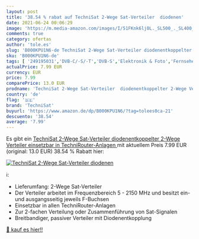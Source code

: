 ```yaml
---
layout: post
title: '38.54 % rabat auf TechniSat 2-Wege Sat-Verteiler  diodenen'
date: 2021-06-24 00:06:29
image: 'https://m.media-amazon.com/images/I/51FKnk6lj0L._SL500_._SL400_.jpg'
comments: true
category: ofertas
author: 'tole.es'
slug: 'B000KPU1N6-de TechniSat 2-Wege Sat-Verteiler diodenentkoppelter 2-Wege...'
sku: 'B000KPU1N6-de'
tags: [ '249195031','DVB-C/-S/-T','DVB-S','Elektronik & Foto','Fernseher & Heimkino','Heimkino, TV & Video Zubehör','Produkte','Satelliten-Verteiler','Satelliten-Zubehör','TV&Audio','Zubehör','technisat', ]
actualPrice: 7.99 EUR
currency: EUR
price: 7.99
comparePrice: 13.0 EUR
prodname: 'TechniSat 2-Wege Sat-Verteiler  diodenentkoppelter 2-Wege Verteiler  einsetzbar in TechniRouter-Anlagen '
country: 'de'
flag: '🇩🇪'
brand: 'TechniSat'
buyurl: 'https://www.amazon.de/dp/B000KPU1N6/?tag=tolees0ca-21'
descuento: '38.54'
average: '7.99'
---
```


Es gibt ein [TechniSat 2-Wege Sat-Verteiler  diodenentkoppelter 2-Wege Verteiler  einsetzbar in TechniRouter-Anlagen ](https://www.amazon.de/dp/B000KPU1N6/?tag=tolees0ca-21) mit aktuellem Preis 7.99 EUR (original: 13.0 EUR) 38.54 % Rabatt hier:

[![TechniSat 2-Wege Sat-Verteiler  diodenen](https://m.media-amazon.com/images/I/51FKnk6lj0L._SL500_._SL400_.jpg)](https://www.amazon.de/dp/B000KPU1N6/?tag=tolees0ca-21)

ℹ️:

- Lieferumfang: 2-Wege Sat-Verteiler
- Der Verteiler arbeitet im Frequenzbereich 5 - 2150 MHz und besitzt ein- und ausgangsseitig jeweils F-Buchsen
- Einsetzbar in allen TechniRouter-Anlagen
- Zur 2-fachen Verteilung oder Zusammenführung von Sat-Signalen
- Breitbandiger, passiver Verteiler mit Diodenentkopplung

[🛒 kauf es hier!!](https://www.amazon.de/dp/B000KPU1N6/?tag=tolees0ca-21)
